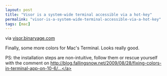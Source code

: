 ```yaml
---
layout: post
title: "Visor is a system-wide terminal accessible via a hot-key"
permalink: "visor-is-a-system-wide-terminal-accessible-via-a-hot-key"
tags: [mac]
---
```


via <a href="http://visor.binaryage.com/">visor.binaryage.com</a>

Finally, some more colors for Mac's Terminal. Looks really good.

PS: the installation steps are non-intuitive, follow them or rescue yourself with the comment on <a href="http://blog.fallingsnow.net/2009/08/28/fixing-colors-in-terminal-app-on-10-6/#comment-22543">http://blog.fallingsnow.net/2009/08/28/fixing-colors-in-terminal-app-on-10-6/...</a>

</div>
